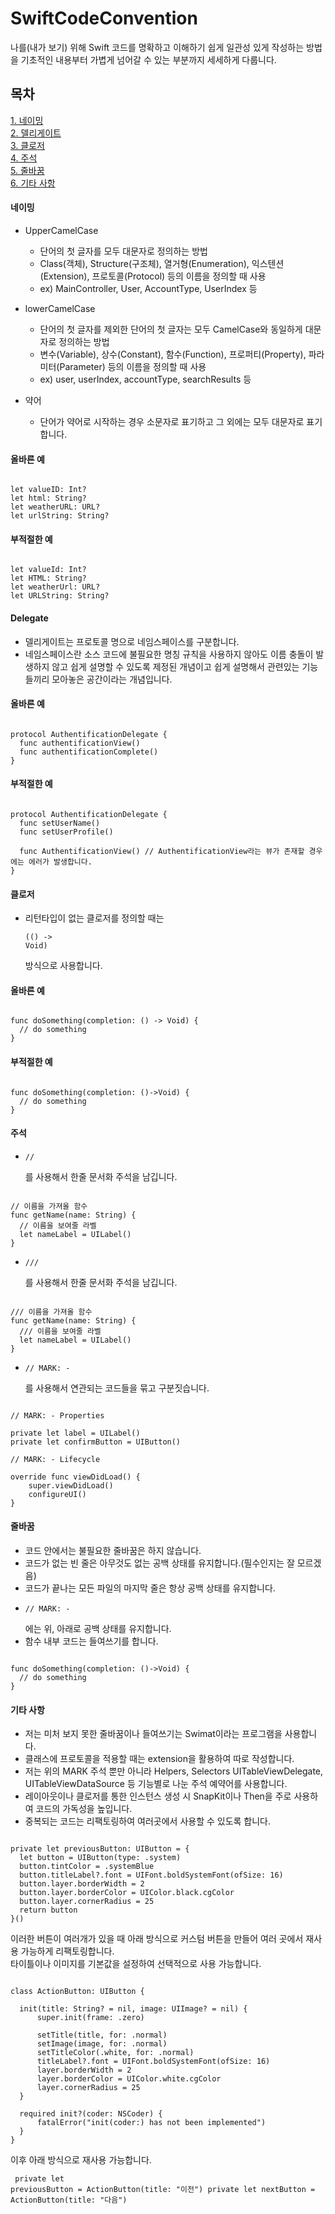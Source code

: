 # SwiftCodeConvention
나를(내가 보기) 위해 Swift 코드를 명확하고 이해하기 쉽게 일관성 있게 작성하는 방법을 기초적인 내용부터 가볍게 넘어갈 수 있는 부분까지 세세하게 다룹니다.

## 목차

[1. 네이밍](#네이밍)   
[2. 델리게이트](#Delegate)   
[3. 클로저](#클로저)   
[4. 주석](#주석)   
[5. 줄바꿈](#줄바꿈)   
[6. 기타 사항](#기타-사항)   

#### 네이밍   

* UpperCamelCase
  * 단어의 첫 글자를 모두 대문자로 정의하는 방법
  * Class(객체), Structure(구조체), 열거형(Enumeration), 익스텐션(Extension), 프로토콜(Protocol) 등의 이름을 정의할 때 사용
  * ex) MainController, User, AccountType, UserIndex 등

* lowerCamelCase
  * 단어의 첫 글자를 제외한 단어의 첫 글자는 모두 CamelCase와 동일하게 대문자로 정의하는 방법
  * 변수(Variable), 상수(Constant), 함수(Function), 프로퍼티(Property), 파라미터(Parameter) 등의 이름을 정의할 때 사용
  * ex) user, userIndex, accountType, searchResults 등

* 약어
  * 단어가 약어로 시작하는 경우 소문자로 표기하고 그 외에는 모두 대문자로 표기합니다.

#### 올바른 예   
<pre><code>
let valueID: Int?
let html: String?
let weatherURL: URL?
let urlString: String?
</code></pre>

#### 부적절한 예   
<pre><code>
let valueId: Int?
let HTML: String?
let weatherUrl: URL?
let URLString: String?
</code></pre>

#### Delegate
  * 델리게이트는 프로토콜 명으로 네임스페이스를 구분합니다.
  * 네임스페이스란 소스 코드에 불필요한 명칭 규칙을 사용하지 않아도 이름 충돌이 발생하지 않고 쉽게 설명할 수 있도록 제정된 개념이고 쉽게 설명해서 관련있는 기능들끼리 모아놓은 공간이라는 개념입니다.

#### 올바른 예   
<pre><code>
protocol AuthentificationDelegate {
  func authentificationView()
  func authentificationComplete()
}
</code></pre>

#### 부적절한 예   
<pre><code>
protocol AuthentificationDelegate {
  func setUserName()
  func setUserProfile()
  
  func AuthentificationView() // AuthentificationView라는 뷰가 존재할 경우에는 에러가 발생합니다.
}
</code></pre>

#### 클로저   
- 리턴타입이 없는 클로저를 정의할 때는 <pre><code>(() -> Void)</code></pre> 방식으로 사용합니다.

#### 올바른 예   
<pre><code>
func doSomething(completion: () -> Void) {
  // do something
}
</code></pre>

#### 부적절한 예   
<pre><code>
func doSomething(completion: ()->Void) {
  // do something
}
</code></pre>

#### 주석   
- <pre><code>//</code></pre>를 사용해서 한줄 문서화 주석을 남깁니다.
<pre><code>
// 이름을 가져올 함수
func getName(name: String) {
  // 이름을 보여줄 라벨
  let nameLabel = UILabel()
}
</code></pre>

- <pre><code>///</code></pre>를 사용해서 한줄 문서화 주석을 남깁니다.
<pre><code>
/// 이름을 가져올 함수
func getName(name: String) {
  /// 이름을 보여줄 라벨
  let nameLabel = UILabel()
}
</code></pre>

- <pre><code>// MARK: - </code></pre>를 사용해서 연관되는 코드들을 묶고 구분짓습니다.
<pre><code>
// MARK: - Properties

private let label = UILabel()
private let confirmButton = UIButton()

// MARK: - Lifecycle

override func viewDidLoad() {
    super.viewDidLoad()
    configureUI()
}
</code></pre>

#### 줄바꿈   
- 코드 안에서는 불필요한 줄바꿈은 하지 않습니다.
- 코드가 없는 빈 줄은 아무것도 없는 공백 상태를 유지합니다.(필수인지는 잘 모르겠음)
- 코드가 끝나는 모든 파일의 마지막 줄은 항상 공백 상태를 유지합니다.
- <pre><code>// MARK: - </code></pre>에는 위, 아래로 공백 상태를 유지합니다.
- 함수 내부 코드는 들여쓰기를 합니다.
<pre><code>
func doSomething(completion: ()->Void) {
  // do something
}
</code></pre>

#### 기타 사항   
- 저는 미처 보지 못한 줄바꿈이나 들여쓰기는 Swimat이라는 프로그램을 사용합니다.
- 클래스에 프로토콜을 적용할 때는 extension을 활용하여 따로 작성합니다.
- 저는 위의 MARK 주석 뿐만 아니라 Helpers, Selectors UITableViewDelegate, UITableViewDataSource 등 기능별로 나눈 주석 예약어를 사용합니다.
- 레이아웃이나 클로저를 통한 인스턴스 생성 시 SnapKit이나 Then을 주로 사용하여 코드의 가독성을 높입니다.
- 중복되는 코드는 리팩토링하여 여러곳에서 사용할 수 있도록 합니다.
<pre><code>
private let previousButton: UIButton = {
  let button = UIButton(type: .system)
  button.tintColor = .systemBlue
  button.titleLabel?.font = UIFont.boldSystemFont(ofSize: 16)
  button.layer.borderWidth = 2
  button.layer.borderColor = UIColor.black.cgColor
  button.layer.cornerRadius = 25
  return button
}()
</code></pre>   
이러한 버튼이 여러개가 있을 때 아래 방식으로 커스텀 버튼을 만들어 여러 곳에서 재사용 가능하게 리팩토링합니다.   
타이틀이나 이미지를 기본값을 설정하여 선택적으로 사용 가능합니다.   
<pre><code>
class ActionButton: UIButton {

  init(title: String? = nil, image: UIImage? = nil) {
      super.init(frame: .zero)

      setTitle(title, for: .normal)
      setImage(image, for: .normal)
      setTitleColor(.white, for: .normal)
      titleLabel?.font = UIFont.boldSystemFont(ofSize: 16)
      layer.borderWidth = 2
      layer.borderColor = UIColor.white.cgColor
      layer.cornerRadius = 25
  }

  required init?(coder: NSCoder) {
      fatalError("init(coder:) has not been implemented")
  }
}
</code></pre>
이후 아래 방식으로 재사용 가능합니다.
<code><pre>
private let previousButton = ActionButton(title: "이전")
private let nextButton = ActionButton(title: "다음")
</code></pre>
